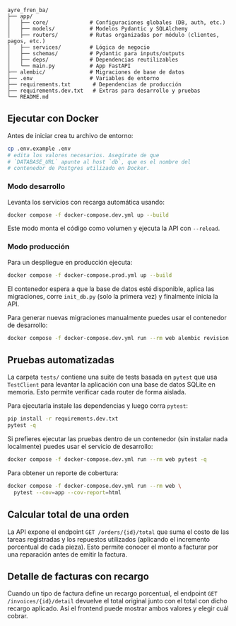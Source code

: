 ```
ayre_fren_ba/
├── app/
│   ├── core/             # Configuraciones globales (DB, auth, etc.)
│   ├── models/           # Modelos Pydantic y SQLAlchemy
│   ├── routers/          # Rutas organizadas por módulo (clientes, pagos, etc.)
│   ├── services/         # Lógica de negocio
│   ├── schemas/          # Pydantic para inputs/outputs
│   ├── deps/             # Dependencias reutilizables
│   └── main.py           # App FastAPI
├── alembic/              # Migraciones de base de datos
├── .env                  # Variables de entorno
├── requirements.txt       # Dependencias de producción
├── requirements.dev.txt   # Extras para desarrollo y pruebas
└── README.md
```

## Ejecutar con Docker

Antes de iniciar crea tu archivo de entorno:

```bash
cp .env.example .env
# edita los valores necesarios. Asegúrate de que
# `DATABASE_URL` apunte al host `db`, que es el nombre del
# contenedor de Postgres utilizado en Docker.
```

### Modo desarrollo

Levanta los servicios con recarga automática usando:

```bash
docker compose -f docker-compose.dev.yml up --build
```

Este modo monta el código como volumen y ejecuta la API con `--reload`.

### Modo producción

Para un despliegue en producción ejecuta:

```bash
docker compose -f docker-compose.prod.yml up --build
```

El contenedor espera a que la base de datos esté disponible, aplica las
migraciones, corre `init_db.py` (solo la primera vez) y finalmente inicia la
API.

Para generar nuevas migraciones manualmente puedes usar el contenedor de desarrollo:

```bash
docker compose -f docker-compose.dev.yml run --rm web alembic revision --autogenerate -m "mensaje"
```

## Pruebas automatizadas

La carpeta `tests/` contiene una suite de tests basada en `pytest` que usa
`TestClient` para levantar la aplicación con una base de datos SQLite en
memoria. Esto permite verificar cada router de forma aislada.

Para ejecutarla instale las dependencias y luego corra `pytest`:

```bash
pip install -r requirements.dev.txt
pytest -q
```

Si prefieres ejecutar las pruebas dentro de un contenedor (sin instalar nada
localmente) puedes usar el servicio de desarrollo:

```bash
docker compose -f docker-compose.dev.yml run --rm web pytest -q
```

Para obtener un reporte de cobertura:

```bash
docker compose -f docker-compose.dev.yml run --rm web \
  pytest --cov=app --cov-report=html
```

## Calcular total de una orden

La API expone el endpoint `GET /orders/{id}/total` que suma el costo de las tareas registradas y los repuestos utilizados (aplicando el incremento porcentual de cada pieza). Esto permite conocer el monto a facturar por una reparación antes de emitir la factura.

## Detalle de facturas con recargo

Cuando un tipo de factura define un recargo porcentual, el endpoint `GET /invoices/{id}/detail` devuelve el total original junto con el total con dicho recargo aplicado. Así el frontend puede mostrar ambos valores y elegir cuál cobrar.

